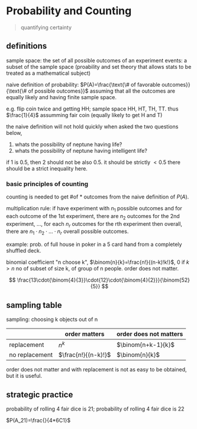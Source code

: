 # Probability and Counting

> quantifying certainty

## definitions

sample space: the set of all possible outcomes of an experiment
events: a subset of the sample space (proability and set theory that allows
        stats to be treated as a mathematical subject)

naive definition of probability: $P(A)=\frac{\text{\# of favorable outcomes}}{\text{\# of possible outcomes}}$ assuming that all the outcomes are equally likely and having
finite sample space.

e.g. flip coin twice and getting HH; sample space HH, HT, TH, TT. thus $\frac{1}{4}$
assumming fair coin (equally likely to get H and T)

the naive definition will not hold quickly when asked the two questions below,

1. whats the possibility of neptune having life?
2. whats the possibility of neptune having intelligent life?

if $1$ is $0.5$, then $2$ should not be also $0.5$. it should be strictly $\lt{0.5}$
there should be a strict inequality here.

### basic principles of counting

counting is needed to get $\text{\# of * outcomes}$ from the naive definition
of $P(A)$.

multiplication rule: if have experiment with $n_1$ possible outcomes and for
each outcome of the 1st experiment, there are $n_2$ outcomes for the 2nd
experiment, ..., for each $n_r$ outcomes for the rth experiment then overall,
there are $n_1\cdot{n_2}\cdot{...}\cdot{n_r}$ overall possible outcomes.

example: prob. of full house in poker in a 5 card hand from a completely
shuffled deck.

binomial coefficient "n choose k", $\binom{n}{k}=\frac{n!}{(n-k)!k!}$, 0 if $k\gt{n}$
no of subset of size k, of group of n people. order does not matter.

$$
\frac{13\cdot{\binom{4}{3}}\cdot{12}\cdot{\binom{4}{2}}}{\binom{52}{5}}
$$

## sampling table

sampling: choosing k objects out of n

| | order matters | order does not matters |
|-|---------------|------------------------|
| replacement | $n^k$ | $\binom{n+k-1}{k}$ |
| no replacement | $\frac{n!}{(n-k)!}$ | $\binom{n}{k}$ |

order does not matter and with replacement is not as easy to be obtained, but
it is useful.


## strategic practice

probability of rolling 4 fair dice is 21; probability of rolling 4 fair dice is 22

$P(A_21)=\frac{}{4*6C1}$